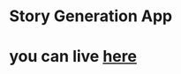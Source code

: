 # Story Generation App
# you can live [here](https://harshitha-brs.github.io/Story-Generation-App/)
